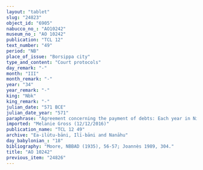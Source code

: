 ```yaml
---
layout: "tablet"
slug: "24823"
object_id: "6905"
nabucco_no_: "AO10242"
museum_no_: "AO 10242"
publication: "TCL 12"
text_number: "49"
period: "NB"
place_of_issue: "Borsippa city"
type_and_content: "Court protocols"
day_remark: "-"
month: "III"
month_remark: "-"
year: "34"
year_remark: "-"
king: "Nbk"
king_remark: "-"
julian_date: "571 BCE"
julian_date_year: "571"
paraphrase: "Agreement concerning the payment of debts: Each year in Nisān (I) <strong>B</strong> will give <strong>A</strong> a young (<em>kalūmu</em>) sheep from the cattle pen (<em>hadiru</em>). 2 witnesses and the scribe.<br /> &nbsp;<br /> <strong>A</strong> = Zēr-Bābili/Nab&ucirc;-&scaron;umu-i&scaron;kun; <strong>B</strong> = Nab&ucirc;-&scaron;umu-i&scaron;kun/&Scaron;ama&scaron;-&scaron;umu-iddin; Scribe = Marduk-ēṭir/Nab&ucirc;-&scaron;umu-i&scaron;kun//Sagdidi<br /> &nbsp;"
imported: "Melanie Gross (12/12/2016)"
publication_name: "TCL 12 49"
archive: "Ea-ilūtu-bāni, Ilī-bāni and Nanāhu"
day_babylonian_: "18"
bibliography: "Moore, NBBAD (1935), 56-57; Joannès 1989, 304."
title: "AO 10242"
previous_item: "24826"
---
```

